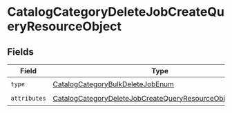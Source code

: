 # CatalogCategoryDeleteJobCreateQueryResourceObject


## Fields

| Field                                                                                                                                                 | Type                                                                                                                                                  | Required                                                                                                                                              | Description                                                                                                                                           |
| ----------------------------------------------------------------------------------------------------------------------------------------------------- | ----------------------------------------------------------------------------------------------------------------------------------------------------- | ----------------------------------------------------------------------------------------------------------------------------------------------------- | ----------------------------------------------------------------------------------------------------------------------------------------------------- |
| `type`                                                                                                                                                | [CatalogCategoryBulkDeleteJobEnum](../../models/components/CatalogCategoryBulkDeleteJobEnum.md)                                                       | :heavy_check_mark:                                                                                                                                    | N/A                                                                                                                                                   |
| `attributes`                                                                                                                                          | [CatalogCategoryDeleteJobCreateQueryResourceObjectAttributes](../../models/components/CatalogCategoryDeleteJobCreateQueryResourceObjectAttributes.md) | :heavy_check_mark:                                                                                                                                    | N/A                                                                                                                                                   |